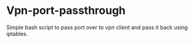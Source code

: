 # Vpn-port-passthrough
Simple bash script to pass port over to vpn client and pass it back using iptables.
